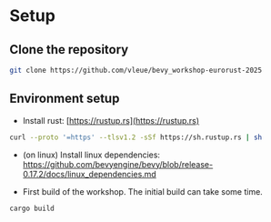# Setup

## Clone the repository

```sh
git clone https://github.com/vleue/bevy_workshop-eurorust-2025
```

## Environment setup

- Install rust: [https://rustup.rs](https://rustup.rs)

```sh
curl --proto '=https' --tlsv1.2 -sSf https://sh.rustup.rs | sh
```

- (on linux) Install linux dependencies: <https://github.com/bevyengine/bevy/blob/release-0.17.2/docs/linux_dependencies.md>

- First build of the workshop. The initial build can take some time.

```sh
cargo build
```
